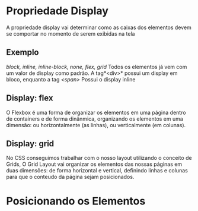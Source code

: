 # Propriedade Display

A propriedade display vai determinar como as caixas dos elementos devem se comportar no momento de serem exibidas na tela

## Exemplo
*block, inline, inline-block, none, flex, grid*
Todos os elementos já vem com um valor de display como padrão.
A tag*\<div\>* possui um display em bloco, enquanto a tag *\<span\>* Possui o display inline


## Display: flex
O Flexbox é uma forma de organizar os elementos em uma página dentro de containers e de forma dinânmica, organizando os elementos em uma dimensão: ou horizontalmente (as linhas), ou verticalmente (em colunas).


## Display: grid
No CSS conseguimos trabalhar com o nosso layout utilizando o conceito de Grids, O Grid Layout vai organizar os elementos das nossas páginas em duas dimensões: de forma horizontal e vertical, definindo linhas e colunas para que o conteudo da página sejam posicionados.

# Posicionando os Elementos

